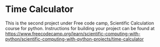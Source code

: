 # Time Calculator

This is the second project under Free code camp, Scientific Calculation course for python. Instructions for building your project can be found at https://www.freecodecamp.org/learn/scientific-computing-with-python/scientific-computing-with-python-projects/time-calculator
